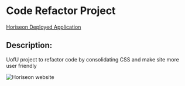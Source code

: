 # Code Refactor Project
[Horiseon Deployed Application](https://jcorum11.github.io/horiseon/)

## Description:
UofU project to refactor code by consolidating CSS and make site more user friendly

![Horiseon website](./horiseon.png)